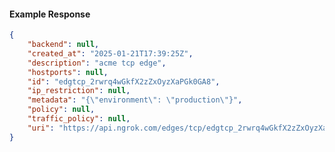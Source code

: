 <!-- Code generated for API Clients. DO NOT EDIT. -->

#### Example Response

```json
{
	"backend": null,
	"created_at": "2025-01-21T17:39:25Z",
	"description": "acme tcp edge",
	"hostports": null,
	"id": "edgtcp_2rwrq4wGkfX2zZxOyzXaPGk0GA8",
	"ip_restriction": null,
	"metadata": "{\"environment\": \"production\"}",
	"policy": null,
	"traffic_policy": null,
	"uri": "https://api.ngrok.com/edges/tcp/edgtcp_2rwrq4wGkfX2zZxOyzXaPGk0GA8"
}
```
